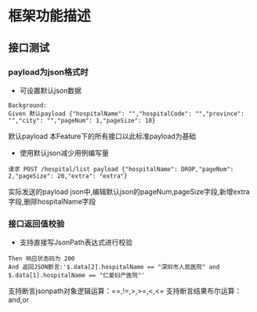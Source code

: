 # 框架功能描述

## 接口测试

### payload为json格式时

* 可设置默认json数据

```gherkin
Background:
Given 默认payload {"hospitalName": "","hospitalCode": "","province": "","city": "","pageNum": 1,"pageSize": 10}
```

默认payload
本Feature下的所有接口以此标准payload为基础

* 使用默认json减少用例编写量

```gherkin
请求 POST /hospital/list payload {"hospitalName": DROP,"pageNum": 2,"pageSize": 20,"extra": "extra"}
```

实际发送的payload json中,编辑默认json的pageNum,pageSize字段,新增extra字段,删除hospitalName字段

### 接口返回值校验

* 支持直接写JsonPath表达式进行校验

```gherkin
Then 响应状态码为 200
And 返回JSON断言:'$.data[2].hospitalName == "深圳市人民医院" and $.data[1].hospitalName == "仁爱妇产医院"'
```

支持断言jsonpath对象逻辑运算：==,!=,>,>=,<,<=
支持断言结果布尔运算：and,or
